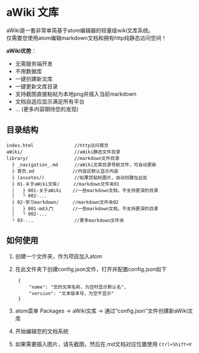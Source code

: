 # aWiki 文库

aWiki是一套非常单简基于atom编辑器的轻量级wiki文库系统。  
仅需要您使用atom编辑markdown文档和拥有http纯静态访问空间！  

**aWiki优势**：

- 无需服务端开发
- 不用数据库
- 一键创建新文库
- 一键更新文库目录
- 支持截图直接粘帖为本地png并插入当前markdown
- 文档自适应显示满足所有平台
- ... (更多内容期待您的发现)

## 目录结构

	index.html               //http访问首页
	aWiki/                   //aWiki静态文件目录
	library/                 //markdown文件目录
	  ├ _navigation_.md      //aWiki文库目录导航文件，可自动更新
	  ├ 首页.md              //内容区默认显示内容
	  ├ (assetes/)           //如果您粘帖图片，自动创建在此处
	  ├ 01-关于aWiki文库/     //markdown文件夹01
      │   ├ 001-关于aWiki    //一些markdown文档，不支持更深的目录
      │   └ 002-...
      ├ 02-学习markdown/     //markdown文件夹02
      │   ├ 001-md入门       //一些markdown文档，不支持更深的目录
      │   └ 002-...
      └ 03-...               //更多markdown文件夹


## 如何使用

1. 创建一个文件夹，作为项目加入atom
2. 在此文件夹下创建config.json文件，打开并配置config.json如下

		{
		    "name": "您的文库名称，为空时显示默认名",
		    "version": "文本版本号，为空不显示"
		}

3. atom菜单 Packages -> aWiki文库 -> 通过“config.json”文件创建新aWiki文库
4. 开始编辑您的文档系统
5. 如果需要插入图片，请先截图，然后在.md文档对应位置使用 `Ctrl+Shift+V`

